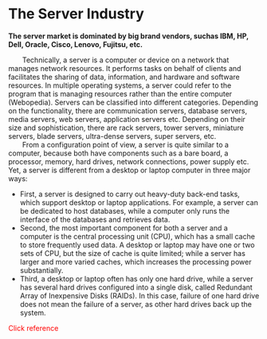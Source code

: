

# The Server Industry
**The server market is dominated by big brand vendors, suchas IBM, HP, Dell, Oracle, Cisco, Lenovo, Fujitsu, etc.**
<br>

&emsp;&emsp;Technically, a server is a computer or device on a network that manages network resources. It performs tasks on behalf of clients and facilitates the sharing of data, information, and hardware and software resources. In multiple operating systems, a server could refer to the program that is managing resources rather than the entire computer (Webopedia). Servers can be classified into different categories. Depending on the functionality, there are communication servers, database servers, media servers, web servers, application servers etc. Depending on their size and sophistication, there are rack servers, tower servers, miniature servers, blade servers, ultra-dense servers, super servers, etc. 
<br>
&emsp;&emsp;From a configuration point of view, a server is quite similar to a computer, because both have components such as a bare board, a processor, memory, hard drives, network connections, power supply etc. Yet, a server is different from a desktop or laptop computer in three major ways: 
- First, a server is designed to carry out heavy-duty back-end tasks, which support desktop or laptop applications. For example, a server can be dedicated to host databases, while a computer only runs the interface of the databases and retrieves data. 
- Second, the most important component for both a server and a computer is the central processing unit (CPU), which has a small cache to store frequently used data. A desktop or laptop may have one or two sets of CPU, but the size of cache is quite limited; while a server has larger and more varied caches, which increases the processing power substantially.
- Third, a desktop or laptop often has only one hard drive, while a server has several hard drives configured into a single disk, called Redundant Array of Inexpensive Disks (RAIDs). In this case, failure of one hard drive does not mean the failure of a server, as other hard drives back up the system.

<font color="red">Click reference</font>